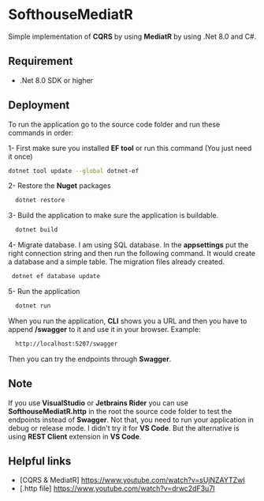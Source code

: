 
# SofthouseMediatR

Simple implementation of **CQRS** by using **MediatR** by using .Net 8.0 and C#.


## Requirement

- .Net 8.0 SDK or higher


## Deployment

To run the application go to the source code folder and run these commands in order:

1- First make sure you installed **EF tool** or run this command (You just need it once)

```bash
dotnet tool update --global dotnet-ef
```

2- Restore the **Nuget** packages

```bash
  dotnet restore
```

3- Build the application to make sure the application is buildable.

```bash
  dotnet build
```

4- Migrate database. I am using SQL database. In the **appsettings** put the right connection string and then run the following command. It would create a database and a simple table. The migration files already created.

```bash
 dotnet ef database update
```

5- Run the application

```bash
  dotnet run
```

When you run the application, **CLI** shows you a URL and then you have to append **/swagger** to it and use it in your browser. Example:

```bash
  http://localhost:5207/swagger
```

Then you can try the endpoints through **Swagger**.

## Note

If you use **VisualStudio** or **Jetbrains Rider** you can use **SofthouseMediatR.http** in the root the source code folder to test the endpoints instead of **Swagger**. Not that, you need to run your application in debug or release mode. I didn't try it for **VS Code**. But the alternative is using **REST Client** extension in **VS Code**.

## Helpful links

 - [CQRS & MediatR] https://www.youtube.com/watch?v=sUjNZAYTZwI
 - [.http file] https://www.youtube.com/watch?v=drwc2dF3u7I

